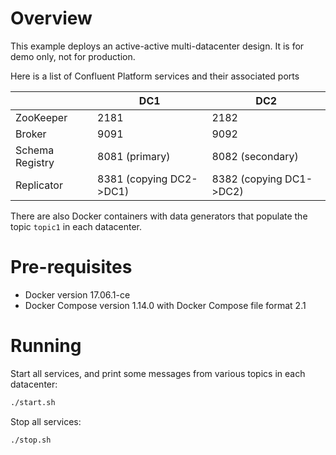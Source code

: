 # Overview

This example deploys an active-active multi-datacenter design.
It is for demo only, not for production.

Here is a list of Confluent Platform services and their associated ports

|                | DC1                     | DC2                     |
|----------------|-------------------------|-------------------------|
|ZooKeeper       | 2181                    | 2182                    |
|Broker          | 9091                    | 9092                    |
|Schema Registry | 8081 (primary)          | 8082 (secondary)        |
|Replicator      | 8381 (copying DC2->DC1) | 8382 (copying DC1->DC2) |

There are also Docker containers with data generators that populate the topic `topic1` in each datacenter.


# Pre-requisites

* Docker version 17.06.1-ce
* Docker Compose version 1.14.0 with Docker Compose file format 2.1

# Running

Start all services, and print some messages from various topics in each datacenter:

```bash
./start.sh
```

Stop all services:

```bash
./stop.sh
```
